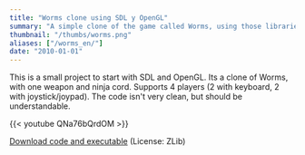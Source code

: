 ```yaml
---
title: "Worms clone using SDL y OpenGL"
summary: "A simple clone of the game called Worms, using those libraries. Can be played by multiple players, using the same keyboard."
thumbnail: "/thumbs/worms.png"
aliases: ["/worms_en/"]
date: "2010-01-01"
---
```


This is a small project to start with SDL and OpenGL. Its a clone of Worms, with one weapon and ninja cord. Supports 4 players (2 with keyboard, 2 with joystick/joypad). The code isn't very clean, but should be understandable.

{{< youtube QNa76bQrdOM >}}

[Download code and executable](/downloads/wc.zip) (License: ZLib)
